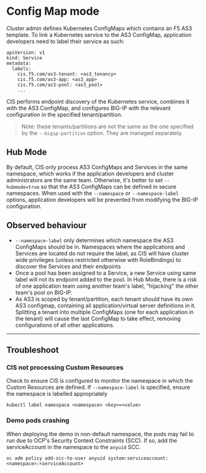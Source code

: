 # Config Map mode

Cluster admin defines Kubernetes ConfigMaps which contains an F5 AS3 template. To link a Kubernetes service to the AS3 ConfigMap, application developers need to label their service as such:

```
apiVersion: v1
kind: Service
metadata:
  labels:
    cis.f5.com/as3-tenant: <as3_tenancy>
    cis.f5.com/as3-app: <as3_app>
    cis.f5.com/as3-pool: <as3_pool>
    ...
```

CIS performs endpoint discovery of the Kubernetes service, combines it with the AS3 ConfigMap, and configures BIG-IP with the relevant configuration in the specified tenant/partition.

> Note: these tenants/partitions are not the same as the one specified by the `--bigip-partition` option. They are managed separately.

## Hub Mode
By default, CIS only process AS3 ConfigMaps and Services in the same namespace, which works if the application developers and cluster administrators are the same team. Otherwise, it's better to set `--hubmode=true` so that the AS3 ConfigMaps can be defined in secure namespaces. When used with the `--namespace` or `--namespace-label` options, application developers will be prevented from modifying the BIG-IP configuration.

## Observed behaviour
- `--namespace-label` only determines which namespace the AS3 ConfigMaps should be in. Namespaces where the applications and Services are located do not require the label, as CIS will have cluster wide privileges (unless restricted otherwise with RoleBindings) to discover the Services and their endpoints
- Once a pool has been assigned to a Service, a new Service using same label will not its endpoint added to the pool. In Hub Mode, there is a risk of one application team using another team's label, "hijacking" the other team's pool on BIG-IP.
- As AS3 is scoped by tenant/partition, each tenant should have its own AS3 configmap, containing all application/virtual server definitions in it. Splitting a tenant into multiple ConfigMaps (one for each application in the tenant) will cause the last ConfigMap to take effect, removing configurations of all other applications.

---

## Troubleshoot

### CIS not processing Custom Resources

Check to ensure CIS is configured to monitor the namespace in which the Custom Resources are defined. If `--namespace-label` is specified, ensure the namespace is labelled appropriately

```
kubectl label namespace <namespace> <key>=<value>
```

### Demo pods crashing

When deploying the demo in non-default namespace, the pods may fail to run due to OCP's Security Context Constraints (SCC). If so, add the serviceAccount in the namespace to the `anyuid` SCC.

```
oc adm policy add-scc-to-user anyuid system:serviceaccount:<namespace>:<serviceAccount>
```
